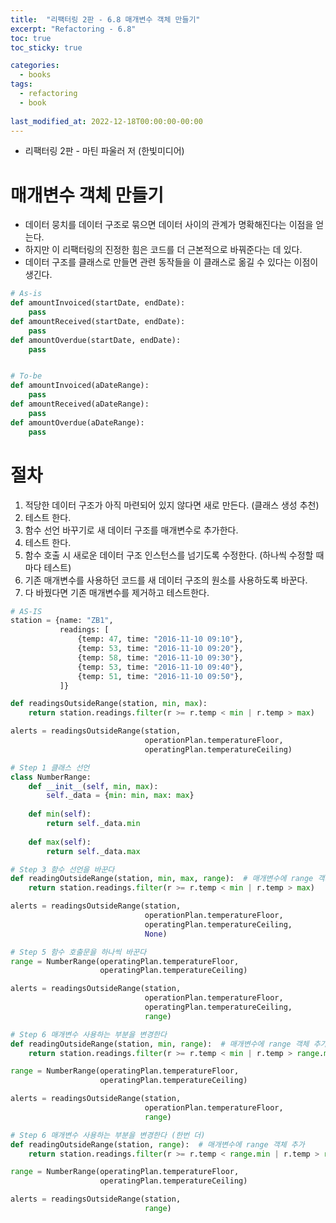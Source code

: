 ```yaml
---
title:  "리팩터링 2판 - 6.8 매개변수 객체 만들기"
excerpt: "Refactoring - 6.8"
toc: true
toc_sticky: true

categories:
  - books
tags:
  - refactoring
  - book
  
last_modified_at: 2022-12-18T00:00:00-00:00
---
```


* 리팩터링 2판 - 마틴 파울러 저 (한빛미디어)

# 매개변수 객체 만들기
* 데이터 뭉치를 데이터 구조로 묶으면 데이터 사이의 관계가 명확해진다는 이점을 얻는다.
* 하지만 이 리팩터링의 진정한 힘은 코드를 더 근본적으로 바꿔준다는 데 있다.
* 데이터 구조를 클래스로 만들면 관련 동작들을 이 클래스로 옮길 수 있다는 이점이 생긴다.

```python
# As-is
def amountInvoiced(startDate, endDate):
    pass
def amountReceived(startDate, endDate):
    pass
def amountOverdue(startDate, endDate):
    pass


# To-be
def amountInvoiced(aDateRange):
    pass
def amountReceived(aDateRange):
    pass
def amountOverdue(aDateRange):
    pass
```

# 절차
1. 적당한 데이터 구조가 아직 마련되어 있지 않다면 새로 만든다. (클래스 생성 추천)
2. 테스트 한다.
3. 함수 선언 바꾸기로 새 데이터 구조를 매개변수로 추가한다.
4. 테스트 한다.
5. 함수 호출 시 새로운 데이터 구조 인스턴스를 넘기도록 수정한다. (하나씩 수정할 때마다 테스트)
6. 기존 매개변수를 사용하던 코드를 새 데이터 구조의 원소를 사용하도록 바꾼다.
7. 다 바꿨다면 기존 매개변수를 제거하고 테스트한다.

```python
# AS-IS
station = {name: "ZB1",
           readings: [
               {temp: 47, time: "2016-11-10 09:10"},
               {temp: 53, time: "2016-11-10 09:20"},
               {temp: 58, time: "2016-11-10 09:30"},
               {temp: 53, time: "2016-11-10 09:40"},
               {temp: 51, time: "2016-11-10 09:50"},
           ]}

def readingsOutsideRange(station, min, max):
    return station.readings.filter(r >= r.temp < min | r.temp > max)

alerts = readingsOutsideRange(station, 
                              operationPlan.temperatureFloor,
                              operatingPlan.temperatureCeiling)
```

```python
# Step 1 클래스 선언
class NumberRange:
    def __init__(self, min, max):
        self._data = {min: min, max: max}
    
    def min(self):
        return self._data.min
    
    def max(self):
        return self._data.max

```

```python
# Step 3 함수 선언을 바꾼다
def readingOutsideRange(station, min, max, range):  # 매개변수에 range 객체 추가
    return station.readings.filter(r >= r.temp < min | r.temp > max)

alerts = readingsOutsideRange(station, 
                              operationPlan.temperatureFloor,
                              operatingPlan.temperatureCeiling, 
                              None)
```

```python
# Step 5 함수 호출문을 하나씩 바꾼다
range = NumberRange(operatingPlan.temperatureFloor,
                    operatingPlan.temperatureCeiling)

alerts = readingsOutsideRange(station, 
                              operationPlan.temperatureFloor,
                              operatingPlan.temperatureCeiling, 
                              range)
```

```python
# Step 6 매개변수 사용하는 부분을 변경한다
def readingOutsideRange(station, min, range):  # 매개변수에 range 객체 추가
    return station.readings.filter(r >= r.temp < min | r.temp > range.max)

range = NumberRange(operatingPlan.temperatureFloor,
                    operatingPlan.temperatureCeiling)

alerts = readingsOutsideRange(station, 
                              operationPlan.temperatureFloor, 
                              range)
```

```python
# Step 6 매개변수 사용하는 부분을 변경한다 (한번 더)
def readingOutsideRange(station, range):  # 매개변수에 range 객체 추가
    return station.readings.filter(r >= r.temp < range.min | r.temp > range.max)

range = NumberRange(operatingPlan.temperatureFloor,
                    operatingPlan.temperatureCeiling)

alerts = readingsOutsideRange(station,  
                              range)
```


